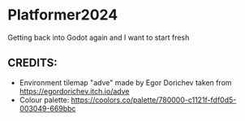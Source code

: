 # Platformer2024
Getting back into Godot again and I want to start fresh

## CREDITS:
- Environment tilemap "adve" made by Egor Dorichev taken from https://egordorichev.itch.io/adve
- Colour palette: https://coolors.co/palette/780000-c1121f-fdf0d5-003049-669bbc
